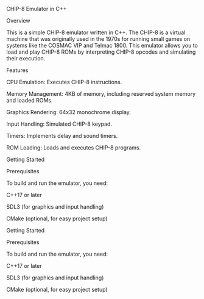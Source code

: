 CHIP-8 Emulator in C++

Overview

This is a simple CHIP-8 emulator written in C++. The CHIP-8 is a virtual machine that was originally used in the 1970s for running small games on systems like the COSMAC VIP and Telmac 1800. This emulator allows you to load and play CHIP-8 ROMs by interpreting CHIP-8 opcodes and simulating their execution.

Features

CPU Emulation: Executes CHIP-8 instructions.

Memory Management: 4KB of memory, including reserved system memory and loaded ROMs.

Graphics Rendering: 64x32 monochrome display.

Input Handling: Simulated CHIP-8 keypad.

Timers: Implements delay and sound timers.

ROM Loading: Loads and executes CHIP-8 programs.

Getting Started

Prerequisites

To build and run the emulator, you need:

C++17 or later

SDL3 (for graphics and input handling)

CMake (optional, for easy project setup)

Getting Started

Prerequisites

To build and run the emulator, you need:

C++17 or later

SDL3 (for graphics and input handling)

CMake (optional, for easy project setup)